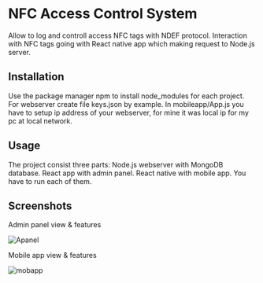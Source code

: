 # NFC Access Control System
Allow to log and controll access NFC tags with NDEF protocol. Interaction with NFC tags going with React native app which making request to Node.js server.


## Installation

Use the package manager npm to install node_modules for each project. For webserver create file keys.json by example. In mobileapp/App.js you have to setup ip address of your webserver, for mine it was local ip for my pc at local network.

## Usage
The project consist three parts: Node.js webserver with MongoDB database. React app with admin panel. React native with mobile app. You have to run each of them.
## Screenshots
Admin panel view & features

![Apanel](https://i.imgur.com/X01yqA6.png "Admin panel")

Mobile app view & features

![mobapp](https://i.imgur.com/qInjkAu.png "mobile app")
